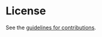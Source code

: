 # License

See the
[guidelines for contributions](https://github.com/DNSCrypt/dnscrypt-rfc/blob//CONTRIBUTING.md).
